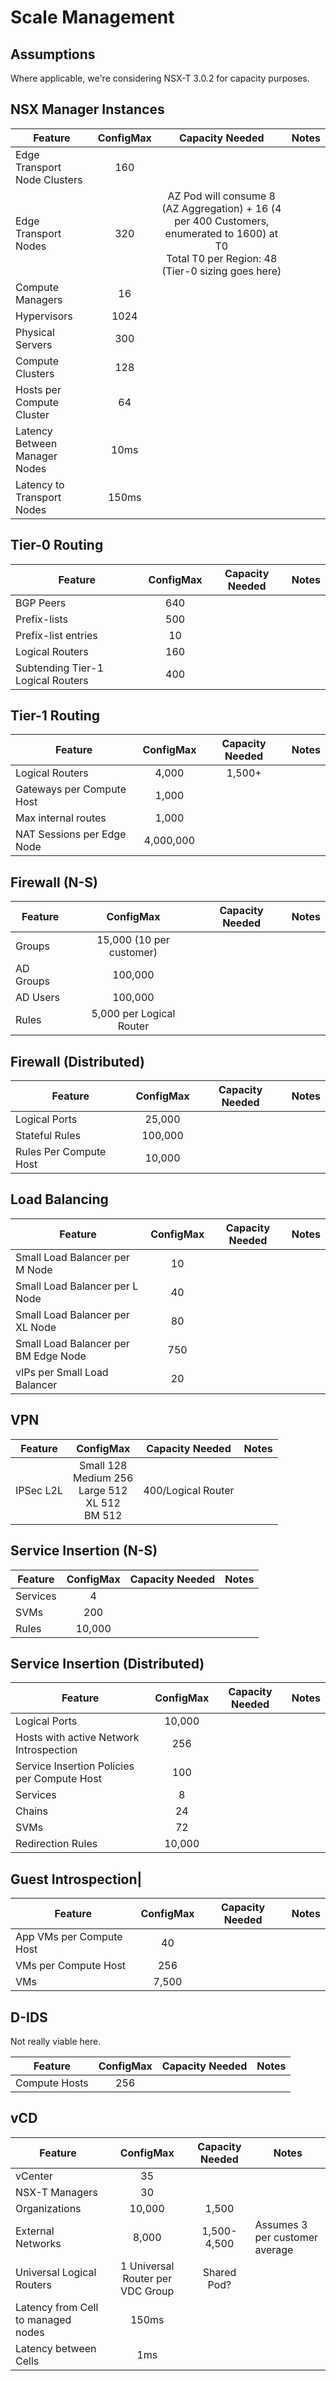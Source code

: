 # Scale Management

## Assumptions

Where applicable, we're considering NSX-T 3.0.2 for capacity purposes.

## NSX Manager Instances

| Feature | ConfigMax | Capacity Needed | Notes |
|-|:-:|:-:|-|
| Edge Transport Node Clusters | 160 |
| Edge Transport Nodes | 320 | AZ Pod will consume 8 (AZ Aggregation) + 16 (4 per 400 Customers, enumerated to 1600) at T0 <br /> Total T0 per Region: 48 <br /> (Tier-0 sizing goes here)
| Compute Managers | 16 |
| Hypervisors | 1024 |
| Physical Servers | 300 |
| Compute Clusters | 128 |
| Hosts per Compute Cluster | 64 |
| Latency Between Manager Nodes | 10ms |
| Latency to Transport Nodes | 150ms |

## Tier-0 Routing

| Feature | ConfigMax | Capacity Needed | Notes |
|-|:-:|:-:|-|
| BGP Peers | 640 |
| Prefix-lists | 500 |
| Prefix-list entries | 10 |
| Logical Routers| 160 |
| Subtending Tier-1 Logical Routers| 400 |

## Tier-1 Routing

| Feature | ConfigMax | Capacity Needed | Notes |
|-|:-:|:-:|-|
| Logical Routers | 4,000 | 1,500+ |
| Gateways per Compute Host | 1,000 |
| Max internal routes | 1,000 |
| NAT Sessions per Edge Node | 4,000,000 |

## Firewall (N-S)

| Feature | ConfigMax | Capacity Needed | Notes |
|-|:-:|:-:|-|
| Groups | 15,000 (10 per customer) |
| AD Groups | 100,000 |
| AD Users | 100,000 |
| Rules| 5,000 per Logical Router |

## Firewall (Distributed)

| Feature | ConfigMax | Capacity Needed | Notes |
|-|:-:|:-:|-|
| Logical Ports | 25,000 |
| Stateful Rules | 100,000 |
| Rules Per Compute Host | 10,000 |

## Load Balancing

| Feature | ConfigMax | Capacity Needed | Notes |
|-|:-:|:-:|-|
| Small Load Balancer per M Node | 10 |
| Small Load Balancer per L Node | 40 |
| Small Load Balancer per XL Node | 80 |
| Small Load Balancer per BM Edge Node | 750 |
| vIPs per Small Load Balancer | 20 |

## VPN

| Feature | ConfigMax | Capacity Needed | Notes |
|-|:-:|:-:|-|
| IPSec L2L| Small 128 <br /> Medium 256 <br /> Large 512 <br /> XL 512 <br /> BM 512 | 400/Logical Router |

## Service Insertion (N-S)

| Feature | ConfigMax | Capacity Needed | Notes |
|-|:-:|:-:|-|
| Services | 4 |
| SVMs | 200 |
| Rules | 10,000 |

## Service Insertion (Distributed)

| Feature | ConfigMax | Capacity Needed | Notes |
|-|:-:|:-:|-|
| Logical Ports | 10,000 |
| Hosts with active Network Introspection | 256 |
| Service Insertion Policies per Compute Host | 100 |
| Services | 8 |
| Chains | 24 |
| SVMs | 72 |
| Redirection Rules | 10,000 |

## Guest Introspection|

| Feature | ConfigMax | Capacity Needed | Notes |
|-|:-:|:-:|-|
| App VMs per Compute Host | 40 |
| VMs per Compute Host | 256 |
| VMs | 7,500 |

## D-IDS

Not really viable here.

| Feature | ConfigMax | Capacity Needed | Notes |
|-|:-:|:-:|-|
| Compute Hosts | 256 |

## vCD

| Feature | ConfigMax | Capacity Needed | Notes |
|-|:-:|:-:|-|
| vCenter | 35 | |
| NSX-T Managers | 30 | |
| Organizations | 10,000 | 1,500 |
| External Networks | 8,000 | 1,500-4,500 | Assumes 3 per customer average |
| Universal Logical Routers | 1 Universal Router per VDC Group | Shared Pod? |
| Latency from Cell to managed nodes | 150ms |
| Latency between Cells | 1ms |
